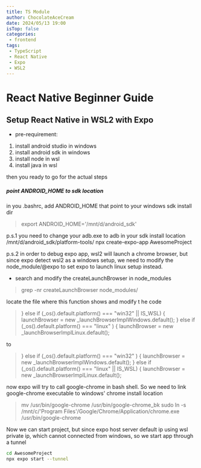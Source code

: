 ```yaml
---
title: TS Module
author: ChocolateAceCream
date: 2024/05/13 19:00
isTop: false
categories:
 - frontend
tags:
 - TypeScript
 - React Native
 - Expo
 - WSL2
---
```


# React Native Beginner Guide <Badge text="React Native" type="warning" />

## Setup React Native in WSL2 with Expo
- pre-requirement:
1. install android studio in windows
2. install android sdk in windows
3. install node in wsl
4. install java in wsl

then you ready to go for the actual steps
##### point ANDROID_HOME to sdk location
in you .bashrc, add ANDROID_HOME that point to your windows sdk install dir
> export ANDROID_HOME='/mnt/d/android_sdk'

p.s.1 you need to change your adb.exe to adb in your sdk install location /mnt/d/android_sdk/platform-tools/
npx create-expo-app AwesomeProject

p.s.2 in order to debug expo app, wsl2 will launch a chrome browser, but since expo detect wsl2 as a windows setup, we need to modify the node_module/@expo to set expo to launch linux setup instead.
- search and modify the createLaunchBrowser in node_modules
> grep -nr createLaunchBrowser node_modules/

locate the file where this function shows and modify t he code
>    } else if (_os().default.platform() === "win32" || IS_WSL) {
        launchBrowser = new _launchBrowserImplWindows.default();
    } else if (_os().default.platform() === "linux" ) {
        launchBrowser = new _launchBrowserImplLinux.default();

to
>    } else if (_os().default.platform() === "win32" ) {
        launchBrowser = new _launchBrowserImplWindows.default();
    } else if (_os().default.platform() === "linux" || IS_WSL) {
        launchBrowser = new _launchBrowserImplLinux.default();

now expo will try to call google-chrome in bash shell. So we need to link google-chrome executable to windows' chrome install location
> mv /usr/bin/google-chrome /usr/bin/google-chrome_bk
sudo ln -s /mnt/c/'Program Files'/Google/Chrome/Application/chrome.exe /usr/bin/google-chrome

Now we can start project, but since expo host server default ip using wsl private ip, which cannot connected from windows, so we start app through a tunnel
```bash
cd AwesomeProject
npx expo start --tunnel
```